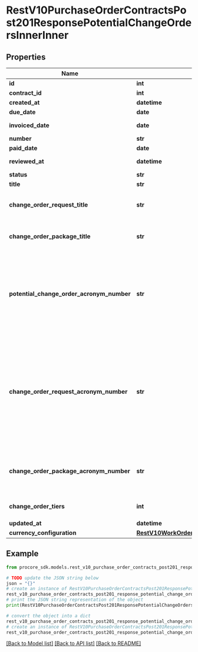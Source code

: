 # RestV10PurchaseOrderContractsPost201ResponsePotentialChangeOrdersInnerInner


## Properties

Name | Type | Description | Notes
------------ | ------------- | ------------- | -------------
**id** | **int** | ID | [optional] 
**contract_id** | **int** | Contract ID | [optional] 
**created_at** | **datetime** | Created at | [optional] 
**due_date** | **date** | Due date | [optional] 
**invoiced_date** | **date** | Invoiced date | [optional] 
**number** | **str** | Number | [optional] 
**paid_date** | **date** | Paid date | [optional] 
**reviewed_at** | **datetime** | Reviewed at | [optional] 
**status** | **str** | Status | [optional] 
**title** | **str** | Title | [optional] 
**change_order_request_title** | **str** | Change Order Request Title | [optional] 
**change_order_package_title** | **str** | Change Order Package Title | [optional] 
**potential_change_order_acronym_number** | **str** | If the change order tier is single tier, an empty string. Otherwise, the PCO acronym and number. | [optional] 
**change_order_request_acronym_number** | **str** | If the change order tier is single tier or two-tiered, an empty string. Otherwise, the COR acronym and change order request number. | [optional] 
**change_order_package_acronym_number** | **str** | The CCO acronym and change order package number. | [optional] 
**change_order_tiers** | **int** | Number of Change Order Tiers | [optional] 
**updated_at** | **datetime** | Updated at | [optional] 
**currency_configuration** | [**RestV10WorkOrderContractsGet200ResponseInnerCurrencyConfiguration**](RestV10WorkOrderContractsGet200ResponseInnerCurrencyConfiguration.md) |  | [optional] 

## Example

```python
from procore_sdk.models.rest_v10_purchase_order_contracts_post201_response_potential_change_orders_inner_inner import RestV10PurchaseOrderContractsPost201ResponsePotentialChangeOrdersInnerInner

# TODO update the JSON string below
json = "{}"
# create an instance of RestV10PurchaseOrderContractsPost201ResponsePotentialChangeOrdersInnerInner from a JSON string
rest_v10_purchase_order_contracts_post201_response_potential_change_orders_inner_inner_instance = RestV10PurchaseOrderContractsPost201ResponsePotentialChangeOrdersInnerInner.from_json(json)
# print the JSON string representation of the object
print(RestV10PurchaseOrderContractsPost201ResponsePotentialChangeOrdersInnerInner.to_json())

# convert the object into a dict
rest_v10_purchase_order_contracts_post201_response_potential_change_orders_inner_inner_dict = rest_v10_purchase_order_contracts_post201_response_potential_change_orders_inner_inner_instance.to_dict()
# create an instance of RestV10PurchaseOrderContractsPost201ResponsePotentialChangeOrdersInnerInner from a dict
rest_v10_purchase_order_contracts_post201_response_potential_change_orders_inner_inner_from_dict = RestV10PurchaseOrderContractsPost201ResponsePotentialChangeOrdersInnerInner.from_dict(rest_v10_purchase_order_contracts_post201_response_potential_change_orders_inner_inner_dict)
```
[[Back to Model list]](../README.md#documentation-for-models) [[Back to API list]](../README.md#documentation-for-api-endpoints) [[Back to README]](../README.md)



